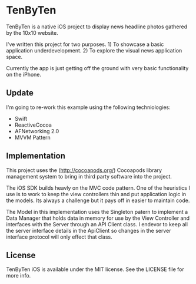 TenByTen
========
TenByTen is a native iOS project to display news headline photos gathered by
the 10x10 website.  

I've written this project for two purposes.  1) To showcase a basic application underdevelopment.  2) To explore the visual news application space.

Currently the app is just getting off the ground with very basic functionality on 
the iPhone.

Update
------
I'm going to re-work this example using the following techniologies:
- Swift
- ReactiveCocoa
- AFNetworking 2.0
- MVVM Pattern 

Implementation
--------------
This project uses the (http://cocoapods.org/) Cocoapods library management system to bring in third party software into the project.

The iOS SDK builds heavly on the MVC code pattern.  One of the heuristics I use is to work to keep the view controllers thin and put application logic in the models. Its always a challenge but it pays off in easier to maintain code.

The Model in this implementation uses the Singleton patern to implement a Data Manager that holds data in memory for use by the View Controller and interfaces with the Server through an API Client class.  I endevor to keep all the server interface details in the ApiClient so changes in the server interface protocol will only effect that class.  


## License

TenByTen iOS is available under the MIT license. See the LICENSE file for more info.
